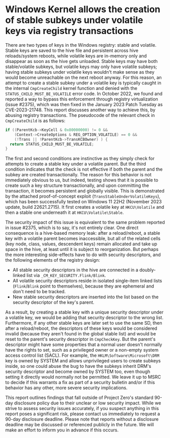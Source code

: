# Windows Kernel allows the creation of stable subkeys under volatile keys via registry transactions

There are two types of keys in the Windows registry: stable and volatile. Stable keys are saved to the hive file and persistent across hive reloads/system reboots, while volatile keys are in-memory only and disappear as soon as the hive gets unloaded. Stable keys may have both stable/volatile subkeys, but volatile keys may only have volatile subkeys; having stable subkeys under volatile keys wouldn't make sense as they would become unreachable on the next reboot anyway. For this reason, an attempt to create a stable subkey under a volatile key is typically caught in the internal `CmpCreateChild` kernel function and denied with the `STATUS_CHILD_MUST_BE_VOLATILE` error code. In October 2022, we found and reported a way to bypass this enforcement through registry virtualization (issue #2375), which was then fixed in the January 2023 Patch Tuesday as CVE-2023-21748. This report discusses another way to achieve this, by abusing registry transactions. The pseudocode of the relevant check in `CmpCreateChild` is as follows:

```c
if ((ParentKcb->KeyCell & 0x80000000) != 0 &&
    (Context->CreateOptions & REG_OPTION_VOLATILE) == 0 &&
    (!Trans || !ParentKcb->TransKCBOwner) ) {
  return STATUS_CHILD_MUST_BE_VOLATILE;
}
```

The first and second conditions are instinctive as they simply check for attempts to create a stable key under a volatile parent. But the third condition indicates that the check is not effective if both the parent and the subkey are created transactionally. The reason for this behavior is not immediately obvious to us, but indeed, testing shows that it is possible to create such a key structure transactionally, and upon committing the transaction, it becomes persistent and globally visible. This is demonstrated by the attached proof-of-concept exploit (`TransStableUnderVolatileKeys`), which has been successfully tested on Windows 11 22H2 (November 2023 update, build 22621.2715). It first creates a volatile key at `HKCU\Volatile` and then a stable one underneath it at `HKCU\Volatile\Stable`.

The security impact of this issue is equivalent to the same problem reported in issue #2375, which is to say, it's not entirely clear. One direct consequence is a hive-based memory leak: after a reload/reboot, a stable key with a volatile parent becomes inaccessible, but all of the related cells (key node, class, values, descendent keys) remain allocated and take up space in the hive, at least until it is subject to reorganization. But perhaps the more interesting side-effects have to do with security descriptors, and the following elements of the registry design:

- All stable security descriptors in the hive are connected in a doubly-linked list via `_CM_KEY_SECURITY.Flink/Blink`.
- All volatile security descriptors reside in isolated single-item linked lists (`Flink`/`Blink` point to themselves), because they are ephemeral and don't need to be tracked.
- New stable security descriptors are inserted into the list based on the security descriptor of the key's parent.

As a result, by creating a stable key with a unique security descriptor under a volatile key, we would be adding that security descriptor to the wrong list. Furthermore, if any other stable keys are later set to use the same SD, then after a reload/reboot, the descriptors of these keys would be considered invalid (because they aren't found in the global stable list) and would be reset to the parent's security descriptor in `CmpCheckKey`. But the parent's descriptor might have some properties that a normal user doesn't normally have the rights to set, such as a privileged owner or a non-empty system access control list (SACL). For example, the `HKLM\Software\Microsoft\DRM` key is owned by SYSTEM and allows unprivileged users to create subkeys inside, so one could abuse the bug to have the subkeys inherit DRM's security descriptor and become owned by SYSTEM too, even though setting it directly would normally not be permitted. We leave it up to MSRC to decide if this warrants a fix as part of a security bulletin and/or if this behavior has any other, more severe security implications.

This report outlines findings that fall outside of Project Zero's standard 90-day disclosure policy due to their unclear or low security impact. While we strive to assess security issues accurately, if you suspect anything in this report poses a significant risk, please contact us immediately to request a 90-day disclosure deadline. Please note that reports without a disclosure deadline may be discussed or referenced publicly in the future. We will make an effort to inform you in advance if this occurs.